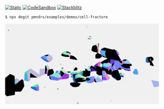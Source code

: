 [![Static](https://img.shields.io/badge/demo-%23646CFF.svg?logo=html5&logoColor=white)](https://pmndrs.github.io/examples/cell-fracture)
[![CodeSandbox](https://img.shields.io/badge/codesandbox-040404?logo=codesandbox&logoColor=DBDBDB)](https://codesandbox.io/s/github/pmndrs/examples/tree/main/demos/cell-fracture)
[![Stackblitz](https://img.shields.io/badge/stackblitz-fff?logo=Stackblitz&logoColor=1389FD)](https://stackblitz.com/github/pmndrs/examples/tree/main/demos/cell-fracture)

```sh
$ npx degit pmndrs/examples/demos/cell-fracture
```

![](thumbnail.webp)
